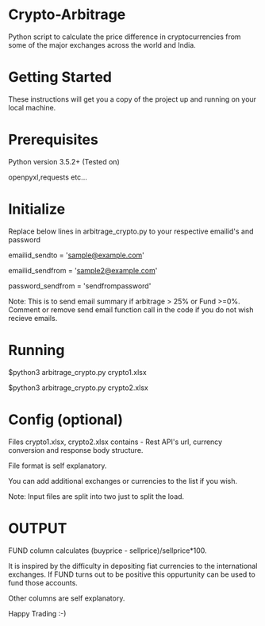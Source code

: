 # Crypto-Arbitrage
Python script to calculate the price difference in cryptocurrencies from some of the major exchanges across the world and India.

# Getting Started

These instructions will get you a copy of the project up and running on your local machine.

# Prerequisites

  Python version 3.5.2+ (Tested on)
  
  openpyxl,requests etc...
# Initialize
 Replace below lines in arbitrage_crypto.py to your respective emailid's and password
 
emailid_sendto = 'sample@example.com'

emailid_sendfrom = 'sample2@example.com'

password_sendfrom = 'sendfrompassword'

Note: This is to send email summary if arbitrage > 25% or Fund >=0%. Comment or remove send email function call in the code if you do not wish recieve emails.
# Running 

$python3 arbitrage_crypto.py crypto1.xlsx 

$python3 arbitrage_crypto.py crypto2.xlsx 

# Config (optional)

Files crypto1.xlsx, crypto2.xlsx contains - Rest API's url, currency conversion and response body structure.

File format is self explanatory.

You can add additional exchanges or currencies to the list if you wish.

Note: Input files are split into two just to split the load.
 
# OUTPUT

FUND column calculates (buyprice - sellprice)/sellprice*100.

It is inspired by the difficulty in depositing fiat currencies to the international exchanges. If FUND turns out to be positive this oppurtunity can be used to fund those accounts.

Other columns are self explanatory.

Happy Trading :-)
